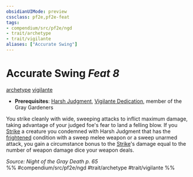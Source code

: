 ```yaml
---
obsidianUIMode: preview
cssclass: pf2e,pf2e-feat
tags:
- compendium/src/pf2e/ngd
- trait/archetype
- trait/vigilante
aliases: ["Accurate Swing"]
---
```

# Accurate Swing  *Feat 8*  
[archetype](/rules/traits/archetype.md)  [vigilante](/rules/traits/vigilante-apg.md)  

- **Prerequisites**: [Harsh Judgment](/compendium/feats/harsh-judgment-ngd.md), [Vigilante Dedication](/compendium/feats/vigilante-dedication-apg.md), member of the Gray Gardeners

You strike cleanly with wide, sweeping attacks to inflict maximum damage, taking advantage of your judged foe's fear to land a felling blow. If you [Strike](/rules/actions/strike.md) a creature you condemned with Harsh Judgment that has the [frightened](/rules/conditions.md#Frightened) condition with a sweep melee weapon or a sweep unarmed attack, you gain a circumstance bonus to the [Strike](/rules/actions/strike.md)'s damage equal to the number of weapon damage dice your weapon deals.

*Source: Night of the Gray Death p. 65*  
%% #compendium/src/pf2e/ngd #trait/archetype #trait/vigilante %%